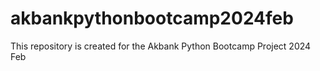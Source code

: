 # akbankpythonbootcamp2024feb
This repository is created for the Akbank Python Bootcamp Project 2024 Feb
